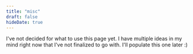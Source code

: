 ```yaml
---
title: "misc"
draft: false
hideDate: true
---
```


I've not decided for what to use this page yet. I have multiple ideas in my mind right now that I've not finalized to go with. I'll populate this one later :)
